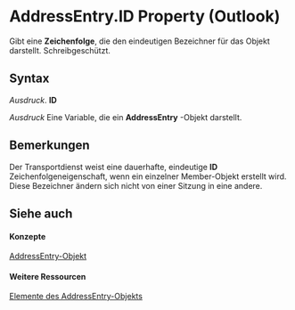 
# AddressEntry.ID Property (Outlook)

Gibt eine  **Zeichenfolge**, die den eindeutigen Bezeichner für das Objekt darstellt. Schreibgeschützt.


## Syntax

 _Ausdruck_. **ID**

 _Ausdruck_ Eine Variable, die ein **AddressEntry** -Objekt darstellt.


## Bemerkungen

Der Transportdienst weist eine dauerhafte, eindeutige  **ID** Zeichenfolgeneigenschaft, wenn ein einzelner Member-Objekt erstellt wird. Diese Bezeichner ändern sich nicht von einer Sitzung in eine andere.


## Siehe auch


#### Konzepte


[AddressEntry-Objekt](d4a0a85e-8bab-bc56-57bc-d70c3c570c8e.md)
#### Weitere Ressourcen


[Elemente des AddressEntry-Objekts](http://msdn.microsoft.com/library/74c88069-aec4-952b-556f-03873fbb488b%28Office.15%29.aspx)